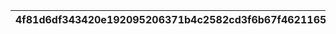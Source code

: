|4f81d6df343420e192095206371b4c2582cd3f6b67f4621165e57dedb12772a5|ef6491ae12f4a7973f2b054d6d2332d24f4065c70cd78c9c7309c2ac3069f537|57be9e9db9761d13aae8599df59c4a70342ba18cf412c5a3ca04d2f500e92ad0|b0b597244d7075918d1d5bed2eb0912b31b14659eb6f640edcb2e6c2017e59ce|7d406cac326e8b2a0d8fa9b81a165e33ce3016eb236f900df95044c32b231e5c|
| --- | --- | --- | --- | --- |